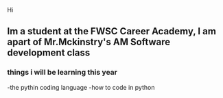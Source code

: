 Hi

## Im a student at the FWSC Career Academy, I am apart of Mr.Mckinstry's AM Software development class

### things i will be learning this year
-the pythin coding language
-how to code in python
